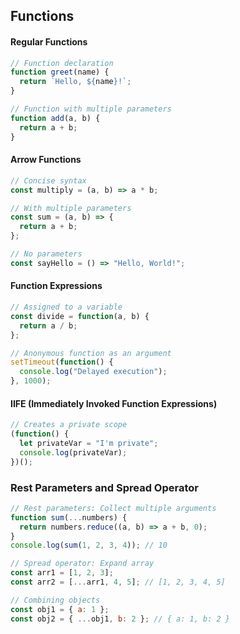 ## Functions

#### Regular Functions
```javascript
// Function declaration
function greet(name) {
  return `Hello, ${name}!`;
}

// Function with multiple parameters
function add(a, b) {
  return a + b;
}
```

#### Arrow Functions
```javascript
// Concise syntax
const multiply = (a, b) => a * b;

// With multiple parameters
const sum = (a, b) => {
  return a + b;
};

// No parameters
const sayHello = () => "Hello, World!";
```

#### Function Expressions
```javascript
// Assigned to a variable
const divide = function(a, b) {
  return a / b;
};

// Anonymous function as an argument
setTimeout(function() {
  console.log("Delayed execution");
}, 1000);
```

#### IIFE (Immediately Invoked Function Expressions)
```javascript
// Creates a private scope
(function() {
  let privateVar = "I'm private";
  console.log(privateVar);
})();
```
### Rest Parameters and Spread Operator
```javascript
// Rest parameters: Collect multiple arguments
function sum(...numbers) {
  return numbers.reduce((a, b) => a + b, 0);
}
console.log(sum(1, 2, 3, 4)); // 10

// Spread operator: Expand array
const arr1 = [1, 2, 3];
const arr2 = [...arr1, 4, 5]; // [1, 2, 3, 4, 5]

// Combining objects
const obj1 = { a: 1 };
const obj2 = { ...obj1, b: 2 }; // { a: 1, b: 2 }
```